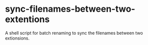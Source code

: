 sync-filenames-between-two-extentions
=====================================

A shell script for batch renaming to sync the filenames between two extionsions.
